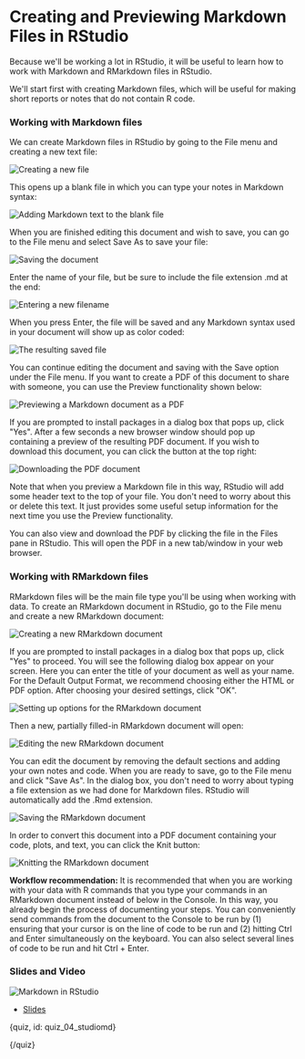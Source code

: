# Creating and Previewing Markdown Files in RStudio

Because we'll be working a lot in RStudio, it will be useful to learn how to work with Markdown and RMarkdown files in RStudio.

We'll start first with creating Markdown files, which will be useful for making short reports or notes that do not contain R code.

### Working with Markdown files

We can create Markdown files in RStudio by going to the File menu and creating a new text file:

![Creating a new file](images/04_rstudiomd/04_fileorganization_rstudiomd-1.png)

This opens up a blank file in which you can type your notes in Markdown syntax:

![Adding Markdown text to the blank file](images/04_rstudiomd/04_fileorganization_rstudiomd-2.png)

When you are finished editing this document and wish to save, you can go to the File menu and select
Save As to save your file:

![Saving the document](images/04_rstudiomd/04_fileorganization_rstudiomd-3.png)

Enter the name of your file, but be sure to include the file extension .md at the end:

![Entering a new filename](images/04_rstudiomd/04_fileorganization_rstudiomd-4.png)

When you press Enter, the file will be saved and any Markdown syntax used in your document will show up as color coded:

![The resulting saved file](images/04_rstudiomd/04_fileorganization_rstudiomd-5.png)

You can continue editing the document and saving with the Save option under the File menu. If you want to create a PDF of this document to share with someone, you can use the Preview functionality shown below:

![Previewing a Markdown document as a PDF](images/04_rstudiomd/04_fileorganization_rstudiomd-6.png)

If you are prompted to install packages in a dialog box that pops up, click "Yes". After a few seconds a new browser window should pop up containing a preview of the resulting PDF document. If you wish to download this document, you can click the button at the top right:

![Downloading the PDF document](images/04_rstudiomd/04_fileorganization_rstudiomd-7.png)

Note that when you preview a Markdown file in this way, RStudio will add some header text to the top of your file. You don't need to worry about this or delete this text. It just provides some useful setup information for the next time you use the Preview functionality.

You can also view and download the PDF by clicking the file in the Files pane in RStudio. This will open the PDF in a new tab/window in your web browser.

### Working with RMarkdown files

RMarkdown files will be the main file type you'll be using when working with data. To create an RMarkdown document in RStudio, go to the File menu and create a new RMarkdown document:

![Creating a new RMarkdown document](images/04_rstudiomd/04_fileorganization_rstudiomd-8.png)

If you are prompted to install packages in a dialog box that pops up, click "Yes" to proceed. You will see the following dialog box appear on your screen. Here you can enter the title of your document as well as your name. For the Default Output Format, we recommend choosing either the HTML or PDF option. After choosing your desired settings, click "OK".

![Setting up options for the RMarkdown document](images/04_rstudiomd/04_fileorganization_rstudiomd-9.png)

Then a new, partially filled-in RMarkdown document will open:

![Editing the new RMarkdown document](images/04_rstudiomd/04_fileorganization_rstudiomd-10.png)

You can edit the document by removing the default sections and adding your own notes and code. When you are ready to save, go to the File menu and click "Save As". In the dialog box, you don't need to worry about typing a file extension as we had done for Markdown files. RStudio will automatically add the .Rmd extension.

![Saving the RMarkdown document](images/04_rstudiomd/04_fileorganization_rstudiomd-11.png)

In order to convert this document into a PDF document containing your code, plots, and text, you can click the Knit button:

![Knitting the RMarkdown document](images/04_rstudiomd/04_fileorganization_rstudiomd-12.png)

**Workflow recommendation:** It is recommended that when you are working with your data with R commands that you type your commands in an RMarkdown document instead of below in the Console. In this way, you already begin the process of documenting your steps. You can conveniently send commands from the document to the Console to be run by (1) ensuring that your cursor is on the line of code to be run and (2) hitting Ctrl and Enter simultaneously on the keyboard. You can also select several lines of code to be run and hit Ctrl + Enter.

### Slides and Video

![Markdown in RStudio]()

* [Slides](https://docs.google.com/presentation/d/1BnIEO63i6bo1ZY9HCD9dilG7FgRRzXo1zn1S-c4B8C0/edit?usp=sharing)

{quiz, id: quiz_04_studiomd}

{/quiz}